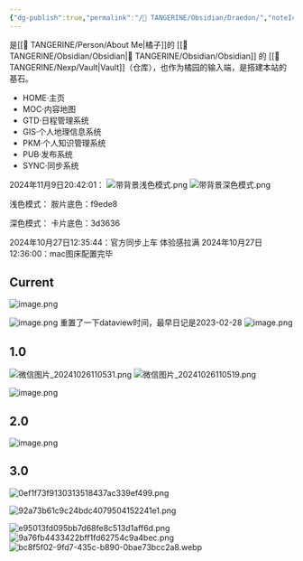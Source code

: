 ```yaml
---
{"dg-publish":true,"permalink":"/🍊 TANGERINE/Obsidian/Draedon/","noteIcon":"2","created":"2024-11-04T22:21:09.271+08:00","updated":"2025-04-15T09:33:03.669+08:00"}
---
```


是[[🍊 TANGERINE/Person/About Me\|橘子]]的 [[🍊 TANGERINE/Obsidian/Obsidian\|🍊 TANGERINE/Obsidian/Obsidian]] 的 [[🍊 TANGERINE/Nexp/Vault\|Vault]]（仓库），也作为橘园的输入端，是搭建本站的基石。

- HOME·主页
- MOC·内容地图
- GTD·日程管理系统
- GIS·个人地理信息系统
- PKM·个人知识管理系统
- PUB·发布系统
- SYNC·同步系统

2024年11月9日20:42:01：
![带背景浅色模式.png](https://obsidian-1330151501.cos.ap-beijing.myqcloud.com/pic/202411101251569.png)
![带背景深色模式.png](https://obsidian-1330151501.cos.ap-beijing.myqcloud.com/pic/202411101251541.png)


浅色模式：
	胺片底色：f9ede8

深色模式：
	卡片底色：3d3636





2024年10月27日12:35:44：官方同步上车 体验感拉满
2024年10月27日12:36:00：mac图床配置完毕
## Current
![image.png](https://obsidian-1330151501.cos.ap-beijing.myqcloud.com/pic/202410291727351.png)

![image.png](https://obsidian-1330151501.cos.ap-beijing.myqcloud.com/pic/202410261218536.png)
重置了一下dataview时间，最早日记是2023-02-28
![image.png](https://obsidian-1330151501.cos.ap-beijing.myqcloud.com/pic/202410261103816.png)


## 1.0


![微信图片_20241026110531.png](https://obsidian-1330151501.cos.ap-beijing.myqcloud.com/pic/202410261217471.png)
![微信图片_20241026110519.png](https://obsidian-1330151501.cos.ap-beijing.myqcloud.com/pic/202410261217289.png)


![image.png](https://obsidian-1330151501.cos.ap-beijing.myqcloud.com/pic/202410101059095.png)

## 2.0
![image.png](https://obsidian-1330151501.cos.ap-beijing.myqcloud.com/pic/202410101055757.png)


## 3.0
![0ef1f73f9130313518437ac339ef499.png](https://obsidian-1330151501.cos.ap-beijing.myqcloud.com/pic/202410122246772.png)

![92a73b61c9c24bdc4079504152241e1.png](https://obsidian-1330151501.cos.ap-beijing.myqcloud.com/pic/202410122247449.png)



![e95013fd095bb7d68fe8c513d1aff6d.png](https://obsidian-1330151501.cos.ap-beijing.myqcloud.com/pic/202410250002650.png)
![9a76fb4433422bff1fd62754c9a4bec.png](https://obsidian-1330151501.cos.ap-beijing.myqcloud.com/pic/202410250002262.png)
![bc8f5f02-9fd7-435c-b890-0bae73bcc2a8.webp](https://obsidian-1330151501.cos.ap-beijing.myqcloud.com/pic/202410261148839.webp)
